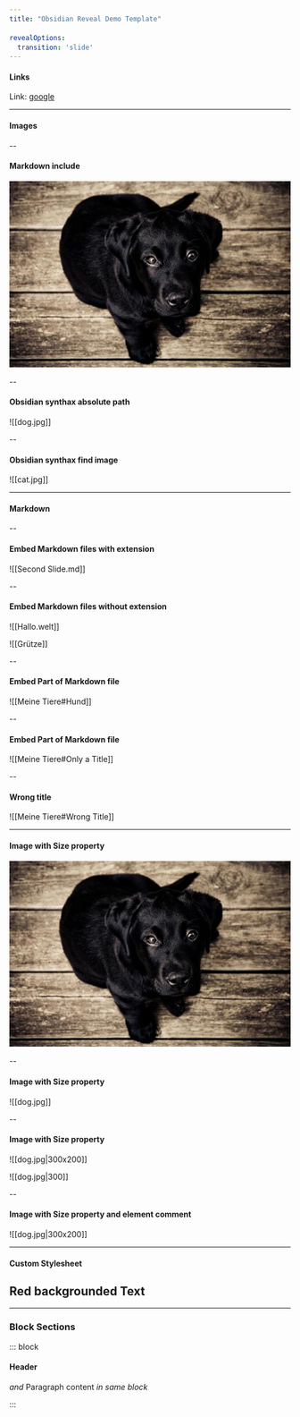 ```yaml
---
title: "Obsidian Reveal Demo Template"

revealOptions:
  transition: 'slide'
---
```


#### Links

Link: [google](http://www.google.de)

---

#### Images

--

#### Markdown include

![Dog](images/dog.jpg)

--

#### Obsidian synthax absolute path

![[dog.jpg]]

--

#### Obsidian synthax find image

![[cat.jpg]]

---

#### Markdown

--

#### Embed Markdown files with extension

![[Second Slide.md]]

--

#### Embed Markdown files without extension

![[Hallo.welt]]

![[Grütze]]

--

#### Embed Part of Markdown file

![[Meine Tiere#Hund]]

--

#### Embed Part of Markdown file

![[Meine Tiere#Only a Title]]

--

#### Wrong title

![[Meine Tiere#Wrong Title]]

---

#### Image with Size property

![Dog](images/dog.jpg) <!-- .element: style="height: 200px; width:300px" -->

--

#### Image with Size property 

![[dog.jpg]] <!-- .element: style="height: 200px; width:300px" -->

--

#### Image with Size property

![[dog.jpg|300x200]]

![[dog.jpg|300]]

--

#### Image with Size property and element comment

![[dog.jpg|300x200]] <!-- .element: class="resize" -->


---

#### Custom Stylesheet

<style>

	.red{
		background-color: red;
	}

</style>


## Red backgrounded Text <!-- .element: class="red" -->


---

<style>

	.block{
		border: 1px solid red;
	}

</style>

### Block Sections

::: block

#### Header
_and_
Paragraph content
*in same block*

:::